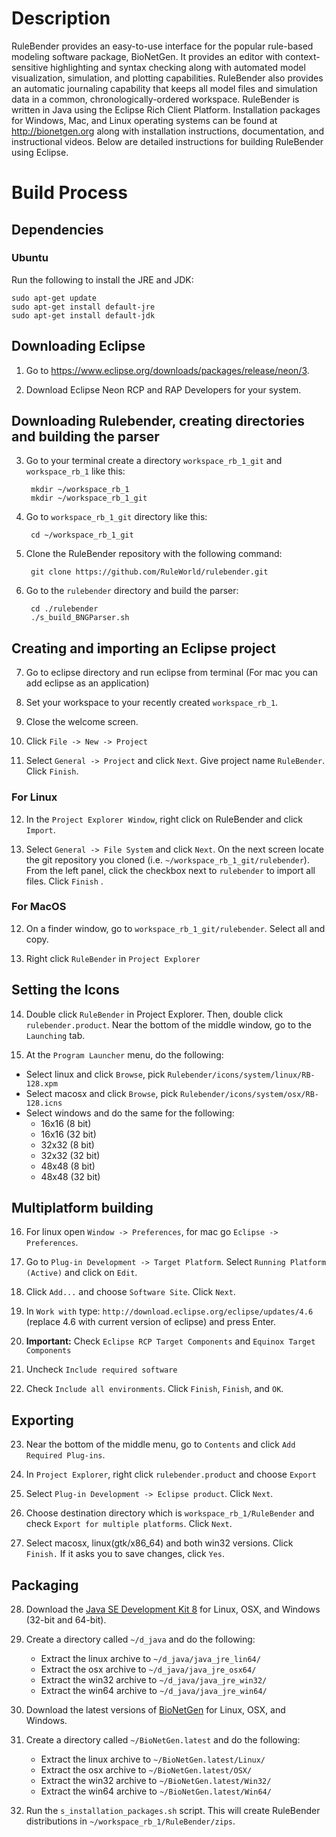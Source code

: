 # Description #
RuleBender provides an easy-to-use interface for the popular rule-based
modeling software package, BioNetGen. It provides an editor with
context-sensitive highlighting and syntax checking along with automated model
visualization, simulation, and plotting capabilities. RuleBender also provides
an automatic journaling capability that keeps all model files and simulation
data in a common, chronologically-ordered workspace. RuleBender is written in
Java using the Eclipse Rich Client Platform. Installation packages for Windows,
Mac, and Linux operating systems can be found at http://bionetgen.org along
with installation instructions, documentation, and instructional videos. Below
are detailed instructions for building RuleBender using Eclipse. 

# Build Process #

## Dependencies

### Ubuntu

Run the following to install the JRE and JDK:

    sudo apt-get update
    sudo apt-get install default-jre
    sudo apt-get install default-jdk

## Downloading Eclipse ##

1. Go to https://www.eclipse.org/downloads/packages/release/neon/3.

2. Download Eclipse Neon RCP and RAP Developers for your system. 

## Downloading Rulebender, creating directories and building the parser ##

3. Go to your terminal create a directory `workspace_rb_1_git` and
   `workspace_rb_1` like this:

        mkdir ~/workspace_rb_1
        mkdir ~/workspace_rb_1_git

4. Go to `workspace_rb_1_git` directory like this:

        cd ~/workspace_rb_1_git

5. Clone the RuleBender repository with the following command:

        git clone https://github.com/RuleWorld/rulebender.git 

6. Go to the `rulebender` directory and build the parser: 

        cd ./rulebender
        ./s_build_BNGParser.sh 

## Creating and importing an Eclipse project ##

7. Go to eclipse directory and run eclipse from terminal (For mac you can add
   eclipse as an application)

8. Set your workspace to your recently created `workspace_rb_1`.

9. Close the welcome screen. 

10. Click `File -> New -> Project` 

11. Select `General -> Project` and click `Next`. Give project name
    `RuleBender`. Click `Finish`.

### For Linux ###

12. In the `Project Explorer Window`, right click on RuleBender and click
    `Import`. 

13. Select `General -> File System` and click `Next`. On the next screen locate
    the git repository you cloned (i.e. `~/workspace_rb_1_git/rulebender`).
    From the left panel, click the checkbox next to `rulebender` to import all
    files. Click `Finish` . 

### For MacOS ###

12. On a finder window, go to `workspace_rb_1_git/rulebender`. Select all and
    copy. 

13. Right click `RuleBender` in `Project Explorer`

## Setting the Icons

14. Double click `RuleBender` in Project Explorer. Then, double click
    `rulebender.product`. Near the bottom of the middle window, go to the
    `Launching` tab. 

15. At the `Program Launcher` menu, do the following:

  - Select linux and click `Browse`, pick `Rulebender/icons/system/linux/RB-128.xpm`
  - Select macosx and click `Browse`, pick `Rulebender/icons/system/osx/RB-128.icns`
  - Select windows and do the same for the following:
    - 16x16  (8 bit)
    - 16x16  (32 bit)
    - 32x32  (8 bit)
    - 32x32  (32 bit)
    - 48x48  (8 bit)
    - 48x48  (32 bit)

## Multiplatform building ##

16. For linux open `Window -> Preferences`, for mac go `Eclipse ->
    Preferences`. 

17. Go to `Plug-in Development -> Target Platform`. Select `Running Platform
    (Active)` and click on `Edit`. 

18. Click `Add...` and choose `Software Site`. Click `Next`. 

19. In `Work with` type: `http://download.eclipse.org/eclipse/updates/4.6`
    (replace 4.6 with current version of eclipse) and press Enter. 

20. **Important:** Check `Eclipse RCP Target Components` and `Equinox Target
    Components`

21. Uncheck `Include required software`

22. Check `Include all environments`. Click `Finish`, `Finish`, and `OK`. 

## Exporting ##

23. Near the bottom of the middle menu, go to `Contents` and click `Add
    Required Plug-ins`. 

24. In `Project Explorer`, right click `rulebender.product` and choose `Export` 

25. Select `Plug-in Development -> Eclipse product`. Click `Next`. 

26. Choose destination directory which is `workspace_rb_1/RuleBender` and check
    `Export for multiple platforms`. Click `Next`. 

27. Select macosx, linux(gtk/x86_64) and both win32 versions. Click `Finish.`
    If it asks you to save changes, click `Yes`.  

## Packaging ##

28. Download the [Java SE Development Kit 8](http://www.oracle.com/technetwork/java/javase/downloads/jdk8-downloads-2133151.html)
    for Linux, OSX, and Windows (32-bit and 64-bit).

29. Create a directory called `~/d_java` and do the following:

    - Extract the linux archive to `~/d_java/java_jre_lin64/`
    - Extract the osx archive to `~/d_java/java_jre_osx64/`
    - Extract the win32 archive to `~/d_java/java_jre_win32/`
    - Extract the win64 archive to `~/d_java/java_jre_win64/`

30. Download the latest versions of
    [BioNetGen](https://bintray.com/jczech/bionetgen/bionetgen#files) for
    Linux, OSX, and Windows.

31. Create a directory called `~/BioNetGen.latest` and do the following:

    - Extract the linux archive to `~/BioNetGen.latest/Linux/`
    - Extract the osx archive to `~/BioNetGen.latest/OSX/`
    - Extract the win32 archive to `~/BioNetGen.latest/Win32/`
    - Extract the win64 archive to `~/BioNetGen.latest/Win64/`

31. Run the `s_installation_packages.sh` script. This will create RuleBender
    distributions in `~/workspace_rb_1/RuleBender/zips`.
